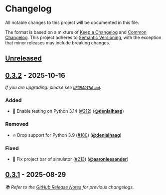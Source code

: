 <!-- Entries in each category are sorted by merge time, with the latest PRs appearing first. -->

# Changelog

All notable changes to this project will be documented in this file.

The format is based on a mixture of [Keep a Changelog] and [Common Changelog].
This project adheres to [Semantic Versioning], with the exception that minor releases may include breaking changes.

## [Unreleased]

## [0.3.2] - 2025-10-16

_If you are upgrading: please see [`UPGRADING.md`](UPGRADING.md#040)._

### Added

- 👷 Enable testing on Python 3.14 ([#212]) ([**@denialhaag**])

### Removed

- 🔥 Drop support for Python 3.9 ([#180]) ([**@denialhaag**])

### Fixed

- 🐛 Fix project bar of simulator ([#213]) ([**@aaronleesander**])

## [0.3.1] - 2025-08-29

_📚 Refer to the [GitHub Release Notes](https://github.com/munich-quantum-toolkit/yaqs/releases) for previous changelogs._

<!-- Version links -->

[unreleased]: https://github.com/munich-quantum-toolkit/yaqs/compare/v0.3.2...HEAD
[0.3.2]: https://github.com/munich-quantum-toolkit/yaqs/releases/tag/v0.3.2
[0.3.1]: https://github.com/munich-quantum-toolkit/yaqs/releases/tag/v0.3.1

<!-- PR links -->

[#213]: https://github.com/munich-quantum-toolkit/yaqs/pull/213
[#212]: https://github.com/munich-quantum-toolkit/yaqs/pull/212
[#180]: https://github.com/munich-quantum-toolkit/yaqs/pull/180

<!-- Contributor -->

[**@denialhaag**]: https://github.com/denialhaag
[**@aaronleesander**]: https://github.com/aaronleesander

<!-- General links -->

[Keep a Changelog]: https://keepachangelog.com/en/1.1.0/
[Common Changelog]: https://common-changelog.org
[Semantic Versioning]: https://semver.org/spec/v2.0.0.html
[GitHub Release Notes]: https://github.com/munich-quantum-toolkit/yaqs/releases
